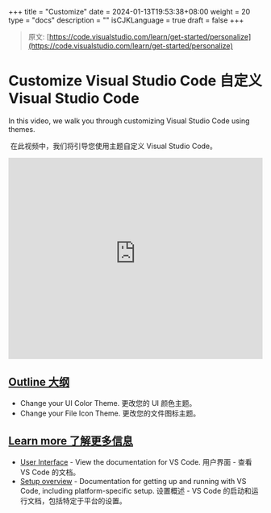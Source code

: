 +++
title = "Customize"
date = 2024-01-13T19:53:38+08:00
weight = 20
type = "docs"
description = ""
isCJKLanguage = true
draft = false
+++

> 原文: [https://code.visualstudio.com/learn/get-started/personalize](https://code.visualstudio.com/learn/get-started/personalize)

# Customize Visual Studio Code 自定义 Visual Studio Code



In this video, we walk you through customizing Visual Studio Code using themes.

​​​	在此视频中，我们将引导您使用主题自定义 Visual Studio Code。

<iframe src="https://www.youtube-nocookie.com/embed/HOShAQzOy4Q" frameborder="0" allow="accelerometer; autoplay; encrypted-media; gyroscope; picture-in-picture" allowfullscreen="" title="Personalize VS Code with themes" style="box-sizing: border-box; font-family: &quot;Segoe UI&quot;, &quot;Helvetica Neue&quot;, Helvetica, Arial, sans-serif; width: 616.662px; max-width: 100%; height: 400px; color: rgb(36, 36, 36); font-size: 16px; font-style: normal; font-variant-ligatures: normal; font-variant-caps: normal; font-weight: 400; letter-spacing: normal; orphans: 2; text-align: start; text-indent: 0px; text-transform: none; widows: 2; word-spacing: 0px; -webkit-text-stroke-width: 0px; white-space: normal; background-color: rgb(255, 255, 255); text-decoration-thickness: initial; text-decoration-style: initial; text-decoration-color: initial;"></iframe>



## [Outline 大纲](https://code.visualstudio.com/learn/get-started/personalize#_outline)

- Change your UI Color Theme.
  更改您的 UI 颜色主题。
- Change your File Icon Theme.
  更改您的文件图标主题。

## [Learn more 了解更多信息](https://code.visualstudio.com/learn/get-started/personalize#_learn-more)

- [User Interface](https://code.visualstudio.com/docs/getstarted/userinterface) - View the documentation for VS Code.
  用户界面 - 查看 VS Code 的文档。
- [Setup overview](https://code.visualstudio.com/docs/setup/setup-overview) - Documentation for getting up and running with VS Code, including platform-specific setup.
  设置概述 - VS Code 的启动和运行文档，包括特定于平台的设置。
